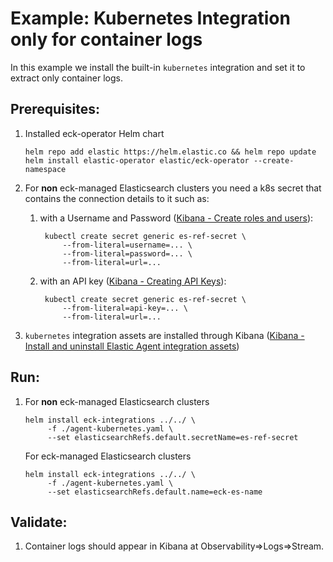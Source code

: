 # Example: Kubernetes Integration only for container logs

In this example we install the built-in `kubernetes` integration and set it to extract only container logs. 

## Prerequisites:
1. Installed eck-operator Helm chart
   ```console
   helm repo add elastic https://helm.elastic.co && helm repo update
   helm install elastic-operator elastic/eck-operator --create-namespace
   ```
2. For **non** eck-managed Elasticsearch clusters you need a k8s secret that contains the connection details to it such as:
   1. with a Username and Password ([Kibana - Create roles and users](https://www.elastic.co/guide/en/kibana/current/using-kibana-with-security.html#security-create-roles)):
      ```console
       kubectl create secret generic es-ref-secret \
           --from-literal=username=... \
           --from-literal=password=... \
           --from-literal=url=...
       ```
   2. with an API key ([Kibana - Creating API Keys](https://www.elastic.co/guide/en/kibana/current/api-keys.html)):
      ```console
       kubectl create secret generic es-ref-secret \
           --from-literal=api-key=... \
           --from-literal=url=...
       ```

3. `kubernetes` integration assets are installed through Kibana ([Kibana - Install and uninstall Elastic Agent integration assets](https://www.elastic.co/guide/en/fleet/current/install-uninstall-integration-assets.html))

## Run:
1. For **non** eck-managed Elasticsearch clusters
    ```console
    helm install eck-integrations ../../ \
         -f ./agent-kubernetes.yaml \
         --set elasticsearchRefs.default.secretName=es-ref-secret 
    ```
    For eck-managed Elasticsearch clusters
    ```console
    helm install eck-integrations ../../ \
         -f ./agent-kubernetes.yaml \
         --set elasticsearchRefs.default.name=eck-es-name 
    ```

## Validate:

1. Container logs should appear in Kibana at Observability=>Logs=>Stream.